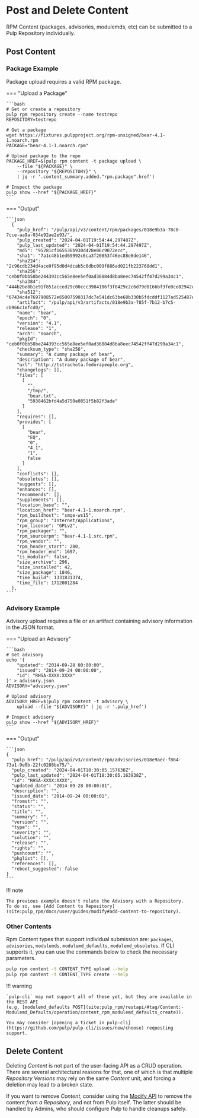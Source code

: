 # Post and Delete Content

RPM Content (packages, advisories, modulemds, etc) can be submitted to a Pulp Repository individually.

## Post Content

### Package Example

Package upload requires a valid RPM package.

=== "Upload a Package"

    ```bash
    # Get or create a repository
    pulp rpm repository create --name testrepo
    REPOSITORY=testrepo

    # Get a package
    wget https://fixtures.pulpproject.org/rpm-unsigned/bear-4.1-1.noarch.rpm
    PACKAGE="bear-4.1-1.noarch.rpm"
    
    # Upload package to the repo
    PACKAGE_HREF=$(pulp rpm content -t package upload \
        --file "${PACKAGE}" \
        --repository "${REPOSITORY}" \
        | jq -r '.content_summary.added."rpm.package".href')
    
    # Inspect the package
    pulp show --href "${PACKAGE_HREF}"
    ```

=== "Output"

    ```json
      {
        "pulp_href": "/pulp/api/v3/content/rpm/packages/018e9b3a-78c8-7cce-aa9a-034e92ae2e93/",
        "pulp_created": "2024-04-01T19:54:44.297487Z",
        "pulp_last_updated": "2024-04-01T19:54:44.297497Z",
        "md5": "95281cf165536b930d428e06c9072ecc",
        "sha1": "7a1c48b1ed69992c6ca3f20853f46ec88e8de146",
        "sha224": "2c96cdb234d4ace0f95d0d4dcab5c6dbc009f886ad021fb223768dd1",
        "sha256": "ceb0f0bb58be244393cc565e8ee5ef0ad36884d8ba8eec74542ff47d299a34c1",
        "sha384": "444b2be8b1e91f851acced29c00ccc3984106f3f8429c2c6d79d0166bf3fe0ce82942e761f861b52f9d32b8766ac9b01",
        "sha512": "67434c4e7697908572e65007590317dc7e541dc63be68b330b5fdcddf1127ad525487ee4cca41f218a6810c7a936d5da1847e840f751b5b22f3f1a03f4e25a12",
        "artifact": "/pulp/api/v3/artifacts/018e9b3a-785f-7b12-b7c5-cb966c1efcd0/",
        "name": "bear",
        "epoch": "0",
        "version": "4.1",
        "release": "1",
        "arch": "noarch",
        "pkgId": "ceb0f0bb58be244393cc565e8ee5ef0ad36884d8ba8eec74542ff47d299a34c1",
        "checksum_type": "sha256",
        "summary": "A dummy package of bear",
        "description": "A dummy package of bear",
        "url": "http://tstrachota.fedorapeople.org",
        "changelogs": [],
        "files": [
          [
            "",
            "/tmp/",
            "bear.txt",
            "5938462bfd4a5d750e0851f5b82f3ade"
          ]
        ],
        "requires": [],
        "provides": [
          [
            "bear",
            "EQ",
            "0",
            "4.1",
            "1",
            false
          ]
        ],
        "conflicts": [],
        "obsoletes": [],
        "suggests": [],
        "enhances": [],
        "recommends": [],
        "supplements": [],
        "location_base": "",
        "location_href": "bear-4.1-1.noarch.rpm",
        "rpm_buildhost": "smqe-ws15",
        "rpm_group": "Internet/Applications",
        "rpm_license": "GPLv2",
        "rpm_packager": "",
        "rpm_sourcerpm": "bear-4.1-1.src.rpm",
        "rpm_vendor": "",
        "rpm_header_start": 280,
        "rpm_header_end": 1697,
        "is_modular": false,
        "size_archive": 296,
        "size_installed": 42,
        "size_package": 1846,
        "time_build": 1331831374,
        "time_file": 1712001284
      },
    ```

### Advisory Example

Advisory upload requires a file or an artifact containing advisory information in the JSON format.


=== "Upload an Advisory"

    ```bash
    # Get advisory
    echo '{
        "updated": "2014-09-28 00:00:00",
        "issued": "2014-09-24 00:00:00",
        "id": "RHSA-XXXX:XXXX"
    }' > advisory.json
    ADVISORY="advisory.json"
    
    # Upload advisory
    ADVISORY_HREF=$(pulp rpm content -t advisory \
        upload --file "${ADVISORY}" | jq -r '.pulp_href')
    
    # Inspect advisory
    pulp show --href "${ADVISORY_HREF}"
    ```

=== "Output"

    ```json
    {
      "pulp_href": "/pulp/api/v3/content/rpm/advisories/018e9aec-f864-73a1-9e0b-22fc0288be75/",
      "pulp_created": "2024-04-01T18:30:05.157638Z",
      "pulp_last_updated": "2024-04-01T18:30:05.163938Z",
      "id": "RHSA-XXXX:XXXX",
      "updated_date": "2014-09-28 00:00:01",
      "description": "",
      "issued_date": "2014-09-24 00:00:01",
      "fromstr": "",
      "status": "",
      "title": "",
      "summary": "",
      "version": "",
      "type": "",
      "severity": "",
      "solution": "",
      "release": "",
      "rights": "",
      "pushcount": "",
      "pkglist": [],
      "references": [],
      "reboot_suggested": false
    }
    ```

!!! note

    The previous example doesn't relate the Advisory with a Repository.
    To do so, see [Add Content to Repository](site:pulp_rpm/docs/user/guides/modify#add-content-to-repository).

### Other Contents

Rpm Content types that support individual submission are:
`packages`,
`advisories`,
`modulemds`,
`modulemd_defaults`,
`modulemd_obsoletes`. If CLI supports it, you can use the commands below to check the necessary parameters.

```bash
pulp rpm content -t CONTENT_TYPE upload --help
pulp rpm content -t CONTENT_TYPE create --help
```

!!! warning

    `pulp-cli` may not support all of these yet, but they are available in the REST API 
    (e.g, [modulemd_defaults POST](site:pulp_rpm/restapi/#tag/Content:-Modulemd_Defaults/operation/content_rpm_modulemd_defaults_create)).
    
    You may consider [opening a ticket in pulp-cli](https://github.com/pulp/pulp-cli/issues/new/choose) requesting support.

## Delete Content

Deleting *Content* is not part of the user-facing API as a CRUD operation.
There are several architectural reasons for that, one of which is that multiple *Repository Versions* may rely on the same *Content* unit, and forcing a deletion may lead to a broken state.

If you want to remove *Content*, consider using the [Modify API](site:pulp_rpm/docs/user/guides/modify/#remove-content-from-a-repository) to remove the content *from a Repository*, and not from Pulp itself. The latter should be handled by Admins, who should configure Pulp to handle cleanups safely.

